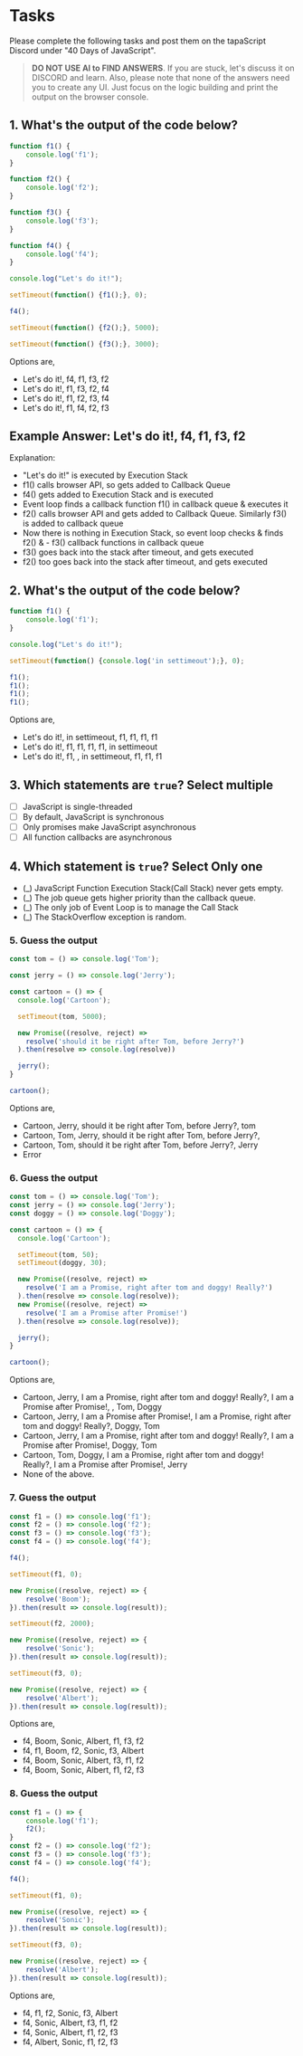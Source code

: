 # Tasks

Please complete the following tasks and post them on the tapaScript Discord under "40 Days of JavaScript".

> **DO NOT USE AI to FIND ANSWERS**. If you are stuck, let's discuss it on DISCORD and learn. Also, please note that none of the answers need you to create any UI. Just focus on the logic building and print the output on the browser console.

## 1. What's the output of the code below?

```js
function f1() {
    console.log('f1');
}

function f2() {
    console.log('f2');
}

function f3() {
    console.log('f3');
}

function f4() {
    console.log('f4');
}

console.log("Let's do it!");

setTimeout(function() {f1();}, 0);

f4();

setTimeout(function() {f2();}, 5000);

setTimeout(function() {f3();}, 3000);
```

Options are,

- Let's do it!, f4, f1, f3, f2
- Let's do it!, f1, f3, f2, f4
- Let's do it!, f1, f2, f3, f4
- Let's do it!, f1, f4, f2, f3

## Example Answer: Let's do it!, f4, f1, f3, f2

Explanation:

- "Let's do it!" is executed by Execution Stack
- f1() calls browser API, so gets added to Callback Queue
- f4() gets added to Execution Stack and is executed
- Event loop finds a callback function f1() in callback queue & executes it
- f2() calls browser API and gets added to Callback Queue. Similarly f3() is added to callback queue
- Now there is nothing in Execution Stack, so event loop checks & finds f2() & - f3() callback functions in callback queue
- f3() goes back into the stack after timeout, and gets executed
- f2() too goes back into the stack after timeout, and gets executed

## 2. What's the output of the code below?

```js
function f1() {
    console.log('f1');
}

console.log("Let's do it!");

setTimeout(function() {console.log('in settimeout');}, 0);

f1();
f1();
f1();
f1();
```

Options are,

- Let's do it!, in settimeout, f1, f1, f1, f1
- Let's do it!, f1, f1, f1, f1, in settimeout
- Let's do it!, f1, , in settimeout, f1, f1, f1

## 3. Which statements are `true`? Select multiple

- [ ] JavaScript is single-threaded
- [ ] By default, JavaScript is synchronous
- [ ] Only promises make JavaScript asynchronous
- [ ] All function callbacks are asynchronous

## 4. Which statement is `true`? Select Only one

- (_) JavaScript Function Execution Stack(Call Stack) never gets empty.
- (_) The job queue gets higher priority than the callback queue.
- (_) The only job of Event Loop is to manage the Call Stack
- (_) The StackOverflow exception is random.

### 5. Guess the output

```js
const tom = () => console.log('Tom');

const jerry = () => console.log('Jerry');

const cartoon = () => {
  console.log('Cartoon');

  setTimeout(tom, 5000);

  new Promise((resolve, reject) =>
    resolve('should it be right after Tom, before Jerry?')
  ).then(resolve => console.log(resolve))

  jerry();
}

cartoon();
```

Options are,

- Cartoon, Jerry, should it be right after Tom, before Jerry?, tom
- Cartoon, Tom, Jerry, should it be right after Tom, before Jerry?,
- Cartoon, Tom, should it be right after Tom, before Jerry?, Jerry
- Error

### 6. Guess the output

```js
const tom = () => console.log('Tom');
const jerry = () => console.log('Jerry');
const doggy = () => console.log('Doggy');

const cartoon = () => {
  console.log('Cartoon');

  setTimeout(tom, 50);
  setTimeout(doggy, 30);

  new Promise((resolve, reject) =>
    resolve('I am a Promise, right after tom and doggy! Really?')
  ).then(resolve => console.log(resolve));
  new Promise((resolve, reject) =>
    resolve('I am a Promise after Promise!')
  ).then(resolve => console.log(resolve));

  jerry();
}

cartoon();
```

Options are,

- Cartoon, Jerry, I am a Promise, right after tom and doggy! Really?, I am a Promise after Promise!, , Tom, Doggy
- Cartoon, Jerry, I am a Promise after Promise!, I am a Promise, right after tom and doggy! Really?, Doggy, Tom
- Cartoon, Jerry, I am a Promise, right after tom and doggy! Really?, I am a Promise after Promise!, Doggy, Tom
- Cartoon, Tom, Doggy, I am a Promise, right after tom and doggy! Really?, I am a Promise after Promise!, Jerry
- None of the above.

### 7. Guess the output

```js
const f1 = () => console.log('f1');
const f2 = () => console.log('f2');
const f3 = () => console.log('f3');
const f4 = () => console.log('f4');

f4();

setTimeout(f1, 0);

new Promise((resolve, reject) => {
    resolve('Boom');
}).then(result => console.log(result));

setTimeout(f2, 2000);

new Promise((resolve, reject) => {
    resolve('Sonic');
}).then(result => console.log(result));

setTimeout(f3, 0);

new Promise((resolve, reject) => {
    resolve('Albert');
}).then(result => console.log(result));
```

Options are,

- f4, Boom, Sonic, Albert, f1, f3, f2
- f4, f1, Boom, f2, Sonic, f3, Albert
- f4, Boom, Sonic, Albert, f3, f1, f2
- f4, Boom, Sonic, Albert, f1, f2, f3

### 8. Guess the output

```js
const f1 = () => {
    console.log('f1');
    f2();
}
const f2 = () => console.log('f2');
const f3 = () => console.log('f3');
const f4 = () => console.log('f4');

f4();

setTimeout(f1, 0);

new Promise((resolve, reject) => {
    resolve('Sonic');
}).then(result => console.log(result));

setTimeout(f3, 0);

new Promise((resolve, reject) => {
    resolve('Albert');
}).then(result => console.log(result));
```

Options are,

- f4, f1, f2, Sonic, f3, Albert
- f4, Sonic, Albert, f3, f1, f2
- f4, Sonic, Albert, f1, f2, f3
- f4, Albert, Sonic, f1, f2, f3